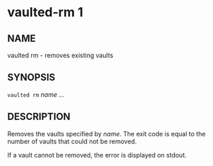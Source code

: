 vaulted-rm 1
=============

NAME
----

vaulted rm - removes existing vaults

SYNOPSIS
--------

`vaulted rm` *name* *...*

DESCRIPTION
-----------

Removes the vaults specified by *name*. The exit code is equal to the number of
vaults that could not be removed.

If a vault cannot be removed, the error is displayed on stdout.
